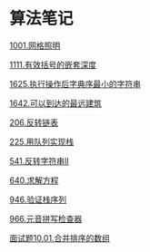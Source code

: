 # 算法笔记
[1001.网格照明](./notes/1001.网格照明.md)
[1111.有效括号的嵌套深度](./notes/1111.有效括号的嵌套深度.md)
[1625.执行操作后字典序最小的字符串](./notes/1625.执行操作后字典序最小的字符串.md)
[1642.可以到达的最远建筑](./notes/1642.可以到达的最远建筑.md)
[206.反转链表](./notes/206.反转链表.md)
[225.用队列实现栈](./notes/225.用队列实现栈.md)
[541.反转字符串II](./notes/541.反转字符串II.md)
[640.求解方程](./notes/640.求解方程.md)
[946.验证栈序列](./notes/946.验证栈序列.md)
[966.元音拼写检查器](./notes/966.元音拼写检查器.md)
[面试题10.01.合并排序的数组](./notes/面试题10.01.合并排序的数组.md)

